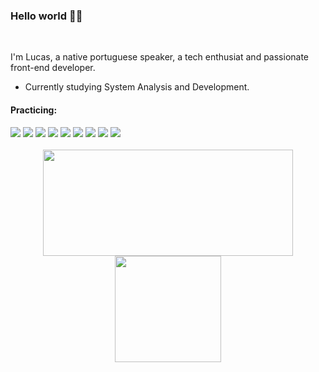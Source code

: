 <h3>Hello world 👋🏽</h3> 
<br>

<p>I'm Lucas, a native portuguese speaker, a tech enthusiat and passionate front-end developer. </p>

<ul>
    <li>Currently studying System Analysis and Development.</li>
</ul>


 <div >
      <h4> Practicing: </h4>
        <img src="https://img.shields.io/badge/javascript-%23323330.svg?style=for-the-badge&logo=javascript&logoColor=%23F7DF1E"/>
        <img src="https://img.shields.io/badge/tailwindcss-%2338B2AC.svg?style=for-the-badge&logo=tailwind-css&logoColor=w"/>
        <img src="https://img.shields.io/badge/typescript-%23007ACC.svg?style=for-the-badge&logo=typescript&logoColor=white"/>
        <img src="https://img.shields.io/badge/react-%2320232a.svg?style=for-the-badge&logo=react&logoColor=%2361DAFB"</a>
        <img src="https://img.shields.io/badge/Next-black?style=for-the-badge&logo=next.js&logoColor=white"/> 
        <img src="https://img.shields.io/badge/SASS-hotpink.svg?style=for-the-badge&logo=SASS&logoColor=white"/>
        <img src="https://img.shields.io/badge/php-%23777BB4.svg?style=for-the-badge&logo=php&logoColor=white"/>
        <img src="https://img.shields.io/badge/Prisma-3982CE?style=for-the-badge&logo=Prisma&logoColor=white"/>
      <img src="https://img.shields.io/badge/figma-%23F24E1E.svg?style=for-the-badge&logo=figma&logoColor=white"/>
  </div>
    
   <br>
  
  <div align="center">
      <a href="https://github.com/LrAmaral">
      <img height="170em" width="400px" src="https://github-readme-stats.vercel.app/api?username=LrAmaral&show_icons=true&theme=dracula&include_all_commits=true&count_private=true"/>
      <img height="170em" src="https://github-readme-stats.vercel.app/api/top-langs/?username=LrAmaral&layout=compact&langs_count=7&theme=dracula"/>
  </div>

  
<!--   <div align="center" style:"display: inline_block">
   <img align:"right" height ="130px" src="https://cdn.discordapp.com/attachments/1031342785682493596/1034118325078347787/picasion.com_119caf0ebb302d1702aaca4955fc3c68.gif"/>
     </div> -->
   
    
  

  
